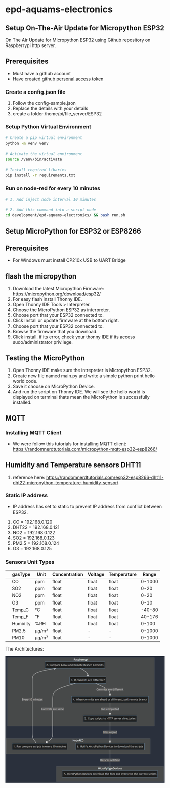 # epd-aquams-electronics

## Setup On-The-Air Update for Micropython ESP32
On The Air Update for Micropython ESP32 using Github repository on Raspberrypi http server.

## Prerequisites
- Must have a github account
- Have created github [personal access token](https://docs.github.com/en/authentication/keeping-your-account-and-data-secure/managing-your-personal-access-tokens#creating-a-personal-access-token-classic)

### Create a config.json file
1. Follow the config-sample.json
2. Replace the details with your details
3. create a folder /home/pi/file_server/ESP32

### Setup Python Virtual Environment
```bash
# Create a pip virtual environment
python -m venv venv

# Activate the virtual environment
source /venv/bin/activate

# Install required libaries
pip install -r requirements.txt
```
### Run on node-red for every 10 minutes
```bash
# 1. Add inject node interval 10 minutes

# 2. Add this command into a script node
cd development/epd-aquams-electronics/ && bash run.sh
```

## Setup MicroPython for ESP32 or ESP8266
## Prerequisites
- For Windows must install CP210x USB to UART Bridge

## flash the micropython
1. Download the latest Micropython Firmware: https://micropython.org/download/esp32/
2. For easy flash install Thonny IDE.
3. Open Thonny IDE Tools > Interpreter.
4. Choose the MicroPython ESP32 as interpreter.
5. Choose port that your ESP32 connected to.
6. Click Install or update firmware at the bottom right.
7. Choose port that your ESP32 connected to.
8. Browse the firmware that you download.
9. Click install. if its error, check your thonny IDE if its access sudo/administrator privilege.

## Testing the MicroPython

1. Open Thonny IDE make sure the intrepreter is Micropython ESP32.
2. Create new file named main.py and write a simple python print hello world code.
3. Save it choose on MicroPython Device.
4. And run the script on Thonny IDE. We will see the hello world is displayed on terminal thats mean the MicroPython is successfully installed.


## MQTT
### Installing MQTT Client
- We were follow this tutorials for installing MQTT client: https://randomnerdtutorials.com/micropython-mqtt-esp32-esp8266/


## Humidity and Temperature sensors DHT11
1. reference here: https://randomnerdtutorials.com/esp32-esp8266-dht11-dht22-micropython-temperature-humidity-sensor/

### Static IP address
- IP address has set to static to prevent IP address from conflict between ESP32.
1. CO = 192.168.0.120
2. DHT22 = 192.168.0.121
3. NO2 = 192.168.0.122
4. SO2 = 192.168.0.123
5. PM2.5 = 192.168.0.124
6. O3 = 192.168.0.125


### Sensors Unit Types

|   | gasType  | Unit  | Concentration | Voltage | Temperature | Range  |
|---|----------|-------|---------------|---------|-------------|--------|
|   | CO       | ppm   | float         | float   | float       | 0-1000 |
|   | SO2      | ppm   | float         | float   | float       | 0-20   |
|   | NO2      | ppm   | float         | float   | float       | 0-20   |
|   | O3       | ppm   | float         | float   | float       | 0-10   |
|   | Temp_C   | ℃     | float         | float   | float       | -40-80 |
|   | Temp_F   | ℉     | float         | float   | float       | 40-176 |
|   | Humidity | %RH   | float         | float   | float       | 0-100  |
|   | PM2.5    | µg/m³ | float         | -       | -           | 0-1000 |
|   | PM10     | µg/m³ | float         | -       | -           | 0-1000 |


The Architectures:

[<img src="assets/images/steps-process.png" width="1024px" />](assets/images/steps-process.png "Micropython OTA Architecture" )